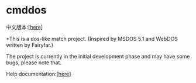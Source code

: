 # cmddos
中文版本:[[here]](./README.md)

*This is a dos-like match project. (Inspired by MSDOS 5.1 and WebDOS written by Fairyfar.) 

The project is currently in the initial development phase and may have some bugs, please note that.

Help documentation:[[here]](./docs/english/main.md)


